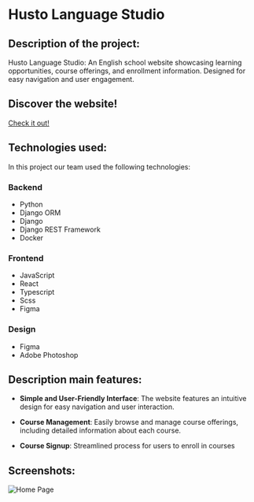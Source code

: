 # Husto Language Studio


## Description of the project:
Husto Language Studio: An English school website showcasing learning opportunities, course offerings, and enrollment information. Designed for easy navigation and user engagement.


## Discover the website!
[Check it out!](some_link)


## Technologies used:
In this project our team used the following technologies:

### Backend
- Python
- Django ORM
- Django
- Django REST Framework
- Docker

### Frontend
- JavaScript
- React
- Typescript
- Scss
- Figma

### Design
- Figma
- Adobe Photoshop


## Description main features:

- **Simple and User-Friendly Interface**:
  The website features an intuitive design for easy navigation and user interaction.

- **Course Management**:
  Easily browse and manage course offerings, including detailed information about each course.

- **Course Signup**:
  Streamlined process for users to enroll in courses


## Screenshots:
![Home Page](some_link.png)
